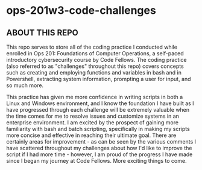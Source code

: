 # ops-201w3-code-challenges
## ABOUT THIS REPO
This repo serves to store all of the coding practice I conducted while enrolled in Ops 201: Foundations of Computer Operations, a self-paced introductory cybersecurity course by Code Fellows. The coding practice (also referred to as "challenges" throughout this repo) covers concepts such as creating and employing functions and variables in bash and in Powershell, extracting system information, prompting a user for input, and so much more. 

This practice has given me more confidence in writing scripts in both a Linux and Windows environment, and I know the foundation I have built as I have progressed through each challenge will be extremely valuable when the time comes for me to resolve issues and customize systems in an enterprise environment. I am excited by the prospect of gaining more familiarity with bash and batch scripting, specifically in making my scripts more concise and effective in reaching their ultimate goal. There are certainly areas for improvement - as can be seen by the various comments I have scattered throughout my challenges about how I'd like to improve the script if I had more time - however, I am proud of the progress I have made since I began my journey at Code Fellows. More exciting things to come. 
